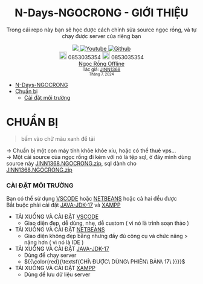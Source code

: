 <div align="center">
  
# N-Days-NGOCRONG - GIỚI THIỆU
Trong cái repo này bạn sẽ học được cách chỉnh sửa source ngọc rồng, và tự chạy được server của riêng bạn

 <a class="header-badge" target="_blank" href="https://www.facebook.com/Ki3tNgu/">
        <img src="https://img.shields.io/badge/style--5eba00.svg?label=Facebook&logo=facebook&style=social">
    </a>
    <a class="header-badge" target="_blank" href="https://www.youtube.com/@JINN1368">
        <img alt="Youtube" src="https://img.shields.io/badge/style--5eba00.svg?label=Youtube&logo=youtube&style=social">
    </a>
     <a class="header-badge" target="_blank" href="https://github.com/ki3tngu/">
        <img alt="Github" src="https://img.shields.io/badge/style--5eba00.svg?label=Github&logo=github&style=social">
    </a><br>
    <img alt="Donate" src="https://cdn.worldvectorlogo.com/logos/momo-2.svg" style="width:20px;" /> 0853035354
    <img alt="Donate" src="https://play-lh.googleusercontent.com/eropcks-sakGkOkCHQzpd87FKK4efHTLY5b93H2FwNLjoPnPcAMSzOHsm3s6lguSgw" style="width:20px;" /> 0853035354<br>
    <a href="https://github.com/ki3tngu/NgocRongTermux" target="_blank">Ngọc Rồng Offline</a>
    <br>
    <sub>Tác giả:
        <a href="https://www.youtube.com/@JINN1368" target="_blank">JINN1368</a><br>
        <small> Tháng 7, 2024</small>
    </sub>
</div>

- [N-Days-NGOCRONG](#n-days-ngocrong---giới-thiệu)
- [Chuẩn bị](#chuẩn-bị)
   - [Cài đặt môi trường](#cài-đặt-môi-trường)
# CHUẨN BỊ
> bấm vào chữ màu xanh để tải
 
-> Chuẩn bị một con máy tính khỏe khỏe xíu, hoặc có thể thuê vps...<br>
-> Một cái source của ngọc rồng đi kèm với nó là tệp sql, ở đây mình dùng source này [JINN1368.NGOCRONG.zip](), sql dành cho [JINN1368.NGOCRONG.zip]()
### CÀI ĐẶT MÔI TRƯỜNG
Bạn có thể sử dụng [VSCODE](https://vi.wikipedia.org/wiki/Visual_Studio_Code) hoặc [NETBEANS](https://vi.wikipedia.org/wiki/NetBeans) hoặc cả hai đều được<br>
Bắt buộc phải cài đặt [JAVA-JDK-17](https://vi.wikipedia.org/wiki/JDK) và [XAMPP](https://vi.wikipedia.org/wiki/XAMPP)
- TẢI XUỐNG VÀ CÀI ĐẶT [VSCODE](https://code.visualstudio.com/)
  - Giao diện đẹp, dễ dùng, nhẹ, dễ custom ( vì nó là trình soạn thảo )
- TẢI XUỐNG VÀ CÀI ĐẶT [NETBEANS](https://cwiki.apache.org/confluence/display/NETBEANS/Release+Schedule)
  - Giao diện không đẹp bằng nhưng đầy đủ công cụ và chức năng > nặng hơn ( vì nó là IDE )
- TẢI XUỐNG VÀ CÀI ĐẶT [JAVA-JDK-17](https://www.oracle.com/java/technologies/downloads/#java17)
  - Dùng để chạy server
  - ${{\color{red}{\textsf{CHỈ\ ĐƯỢC\ DÙNG\ PHIÊN\ BẢN\ 17\ \}}}}\$
- TẢI XUỐNG VÀ CÀI ĐẶT [XAMPP](https://www.apachefriends.org/download.html)
  - Dùng để lưu dữ liệu server
